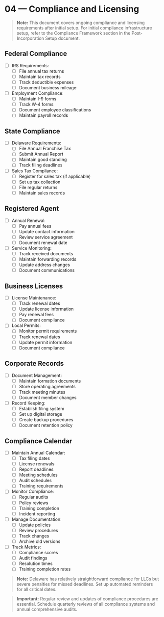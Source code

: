 # 04 — Compliance and Licensing

> **Note:** This document covers ongoing compliance and licensing requirements after initial setup. For initial compliance infrastructure setup, refer to the Compliance Framework section in the Post-Incorporation Setup document.

## Federal Compliance
- [ ] IRS Requirements:
  - [ ] File annual tax returns
  - [ ] Maintain tax records
  - [ ] Track deductible expenses
  - [ ] Document business mileage
- [ ] Employment Compliance:
  - [ ] Maintain I-9 forms
  - [ ] Track W-4 forms
  - [ ] Document employee classifications
  - [ ] Maintain payroll records

## State Compliance
- [ ] Delaware Requirements:
  - [ ] File Annual Franchise Tax
  - [ ] Submit Annual Report
  - [ ] Maintain good standing
  - [ ] Track filing deadlines
- [ ] Sales Tax Compliance:
  - [ ] Register for sales tax (if applicable)
  - [ ] Set up tax collection
  - [ ] File regular returns
  - [ ] Maintain sales records

## Registered Agent
- [ ] Annual Renewal:
  - [ ] Pay annual fees
  - [ ] Update contact information
  - [ ] Review service agreement
  - [ ] Document renewal date
- [ ] Service Monitoring:
  - [ ] Track received documents
  - [ ] Maintain forwarding records
  - [ ] Update address changes
  - [ ] Document communications

## Business Licenses
- [ ] License Maintenance:
  - [ ] Track renewal dates
  - [ ] Update license information
  - [ ] Pay renewal fees
  - [ ] Document compliance
- [ ] Local Permits:
  - [ ] Monitor permit requirements
  - [ ] Track renewal dates
  - [ ] Update permit information
  - [ ] Document compliance

## Corporate Records
- [ ] Document Management:
  - [ ] Maintain formation documents
  - [ ] Store operating agreements
  - [ ] Track meeting minutes
  - [ ] Document member changes
- [ ] Record Keeping:
  - [ ] Establish filing system
  - [ ] Set up digital storage
  - [ ] Create backup procedures
  - [ ] Document retention policy

## Compliance Calendar
- [ ] Maintain Annual Calendar:
  - [ ] Tax filing dates
  - [ ] License renewals
  - [ ] Report deadlines
  - [ ] Meeting schedules
  - [ ] Audit schedules
  - [ ] Training requirements
- [ ] Monitor Compliance:
  - [ ] Regular audits
  - [ ] Policy reviews
  - [ ] Training completion
  - [ ] Incident reporting
- [ ] Manage Documentation:
  - [ ] Update policies
  - [ ] Review procedures
  - [ ] Track changes
  - [ ] Archive old versions
- [ ] Track Metrics:
  - [ ] Compliance scores
  - [ ] Audit findings
  - [ ] Resolution times
  - [ ] Training completion rates

> **Note:** Delaware has relatively straightforward compliance for LLCs but severe penalties for missed deadlines. Set up automated reminders for all critical dates.

> **Important:** Regular review and updates of compliance procedures are essential. Schedule quarterly reviews of all compliance systems and annual comprehensive audits.
